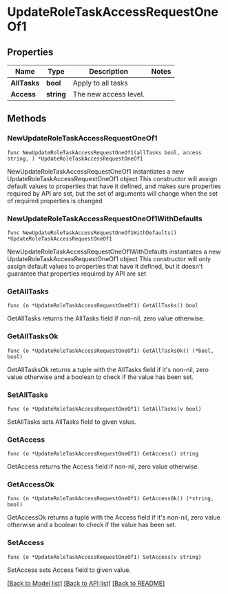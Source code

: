 # UpdateRoleTaskAccessRequestOneOf1

## Properties

Name | Type | Description | Notes
------------ | ------------- | ------------- | -------------
**AllTasks** | **bool** | Apply to all tasks | 
**Access** | **string** | The new access level. | 

## Methods

### NewUpdateRoleTaskAccessRequestOneOf1

`func NewUpdateRoleTaskAccessRequestOneOf1(allTasks bool, access string, ) *UpdateRoleTaskAccessRequestOneOf1`

NewUpdateRoleTaskAccessRequestOneOf1 instantiates a new UpdateRoleTaskAccessRequestOneOf1 object
This constructor will assign default values to properties that have it defined,
and makes sure properties required by API are set, but the set of arguments
will change when the set of required properties is changed

### NewUpdateRoleTaskAccessRequestOneOf1WithDefaults

`func NewUpdateRoleTaskAccessRequestOneOf1WithDefaults() *UpdateRoleTaskAccessRequestOneOf1`

NewUpdateRoleTaskAccessRequestOneOf1WithDefaults instantiates a new UpdateRoleTaskAccessRequestOneOf1 object
This constructor will only assign default values to properties that have it defined,
but it doesn't guarantee that properties required by API are set

### GetAllTasks

`func (o *UpdateRoleTaskAccessRequestOneOf1) GetAllTasks() bool`

GetAllTasks returns the AllTasks field if non-nil, zero value otherwise.

### GetAllTasksOk

`func (o *UpdateRoleTaskAccessRequestOneOf1) GetAllTasksOk() (*bool, bool)`

GetAllTasksOk returns a tuple with the AllTasks field if it's non-nil, zero value otherwise
and a boolean to check if the value has been set.

### SetAllTasks

`func (o *UpdateRoleTaskAccessRequestOneOf1) SetAllTasks(v bool)`

SetAllTasks sets AllTasks field to given value.


### GetAccess

`func (o *UpdateRoleTaskAccessRequestOneOf1) GetAccess() string`

GetAccess returns the Access field if non-nil, zero value otherwise.

### GetAccessOk

`func (o *UpdateRoleTaskAccessRequestOneOf1) GetAccessOk() (*string, bool)`

GetAccessOk returns a tuple with the Access field if it's non-nil, zero value otherwise
and a boolean to check if the value has been set.

### SetAccess

`func (o *UpdateRoleTaskAccessRequestOneOf1) SetAccess(v string)`

SetAccess sets Access field to given value.



[[Back to Model list]](../README.md#documentation-for-models) [[Back to API list]](../README.md#documentation-for-api-endpoints) [[Back to README]](../README.md)


